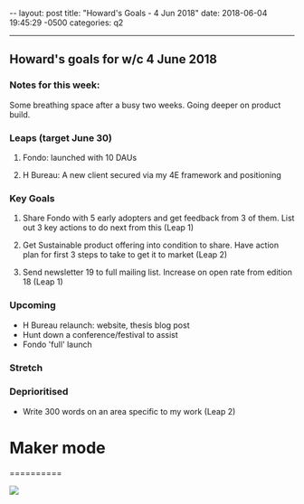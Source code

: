 --
layout: post
title:  "Howard's Goals - 4 Jun 2018"
date:   2018-06-04 19:45:29 -0500
categories: q2

---

## Howard's goals for w/c 4 June 2018
  
  
### Notes for this week:

Some breathing space after a busy two weeks. Going deeper on product build.


### Leaps (target June 30)

1. Fondo: launched with 10 DAUs

2. H Bureau: A new client secured via my 4E framework and positioning

  
### Key Goals

1. Share Fondo with 5 early adopters and get feedback from 3 of them. List out 3 key actions to do next from this (Leap 1)

2. Get Sustainable product offering into condition to share. Have action plan for first 3 steps to take to get it to market (Leap 2)

3. Send newsletter 19 to full mailing list. Increase on open rate from edition 18 (Leap 1)



### Upcoming
- H Bureau relaunch: website, thesis blog post
- Hunt down a conference/festival to assist
- Fondo 'full' launch


### Stretch


### Deprioritised

- Write 300 words on an area specific to my work (Leap 2)




# Maker mode
==========

![](https://media.giphy.com/media/l0MYMV4Bf5zmV4TWE/giphy.gif)

